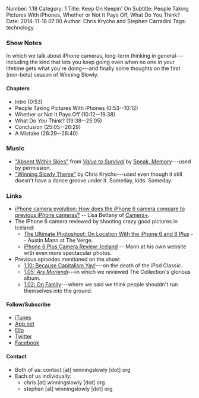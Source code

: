 Number: 1.18
Category: 1
Title: Keep On Keepin' On
Subtitle: People Taking Pictures With iPhones, Whether or Not It Pays Off, What Do You Think?
Date: 2014-11-18 07:00
Author: Chris Krycho and Stephen Carradini
Tags: technology

### Show Notes

In which we talk about iPhone cameras, long-term thinking in general---including the kind that lets you keep going even when no one in your lifetime gets what you're doing---and finally some thoughts on the first (non-beta) season of Winning Slowly.

#### Chapters

- Intro (0:53)
- People Taking Pictures With iPhones (0:53--10:12)
- Whether or Not It Pays Off (10:12--19:38)
- What Do *You* Think? (19:38--25:05)
- Conclusion (25:05--26:29)
- A Mistake (26:29--26:40)

### Music

- ["Absent Within Skies"][1] from [_Value to Survival_][2] by [Speak, Memory][3]---used by permission.
- ["Winning Slowly Theme"][4] by Chris Krycho---used even though it still doesn't have a dance groove under it. Someday, kids. Someday.

### Links

- [iPhone camera evolution: How does the iPhone 6 camera compare to previous iPhone cameras?][5] -- Lisa Bettany of [Camera+][6].
- The iPhone 6 camera reviewed by shooting crazy good pictures in Iceland:
	+ [The Ultimate Photoshoot: On Location With the iPhone 6 and 6 Plus][7] -- Austin Mann at The Verge.
	+ [iPhone 6 Plus Camera Review: Iceland][8] -- Mann at his own website with even *more* spectacular photos.
- Previous episodes mentioned on the show:
	+ [1.10: Because Capitalism Yay!][9]---on the death of the iPod Classic.
	+ [1.05: _Ars Moriendi_][10]---in which we reviewed The Collection's glorious album.
	+ [1.02: On Family][11]---where we said we think people shouldn't run themselves into the ground.

#### Follow/Subscribe

- [iTunes][12]
- [App.net][13]
- [Ello][14]
- [Twitter][15]
- [Facebook][16]

#### Contact

- Both of us: contact [at] winningslowly [dot] org
- Each of us individually:
	- chris [at]  winningslowly [dot] org
	- stephen [at]  winningslowly [dot] org

[1]:	http://speakmemoryok.bandcamp.com/track/absent-within-skies
[2]:	http://speakmemoryok.bandcamp.com
[3]:	https://www.facebook.com/speakmemoryok
[4]:	https://soundcloud.com/chriskrycho/winning-slowly
[5]:	http://snapsnapsnap.photos/how-does-the-iphone-6-camera-compare-to-previous-iphone-cameras/
[6]:	http://campl.us
[7]:	http://www.theverge.com/2014/9/18/6339583/iphone-6-and-6-plus-camera-test-iceland
[8]:	http://austinmann.com/trek/iphone-6-plus-camera-review-iceland
[9]:	http://www.winningslowly.org/2014/09/because-capitalism-yay/
[10]:	http://www.winningslowly.org/2014/08/ars-moriendi/
[11]:	http://www.winningslowly.org/2014/07/on-family/
[12]:	https://itunes.apple.com/us/podcast/winning-slowly/id807603957?mt=2
[13]:	https://alpha.app.net/winningslowly
[14]:	https://ello.co/winningslowly
[15]:	https://twitter.com/winningslowly
[16]:	https://www.facebook.com/winningslowlypodcast